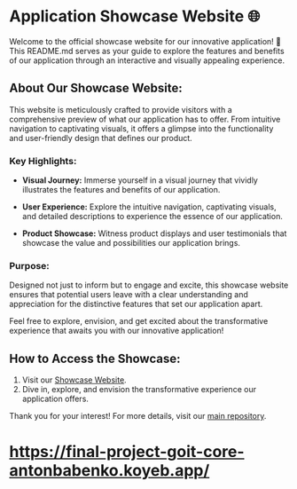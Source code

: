 # Application Showcase Website 🌐

Welcome to the official showcase website for our innovative application! 🚀 This README.md serves as your guide to explore the features and benefits of our application through an interactive and visually appealing experience.

## About Our Showcase Website:

This website is meticulously crafted to provide visitors with a comprehensive preview of what our application has to offer. From intuitive navigation to captivating visuals, it offers a glimpse into the functionality and user-friendly design that defines our product.

### Key Highlights:

- **Visual Journey:** Immerse yourself in a visual journey that vividly illustrates the features and benefits of our application.

- **User Experience:** Explore the intuitive navigation, captivating visuals, and detailed descriptions to experience the essence of our application.

- **Product Showcase:** Witness product displays and user testimonials that showcase the value and possibilities our application brings.

### Purpose:

Designed not just to inform but to engage and excite, this showcase website ensures that potential users leave with a clear understanding and appreciation for the distinctive features that set our application apart.

Feel free to explore, envision, and get excited about the transformative experience that awaits you with our innovative application!

## How to Access the Showcase:

1. Visit our [Showcase Website](https://babenkoanton.pythonanywhere.com/).
2. Dive in, explore, and envision the transformative experience our application offers.

Thank you for your interest! For more details, visit our [main repository](https://github.com/onikitenko12/20th-Century-Fox).

# https://final-project-goit-core-antonbabenko.koyeb.app/
